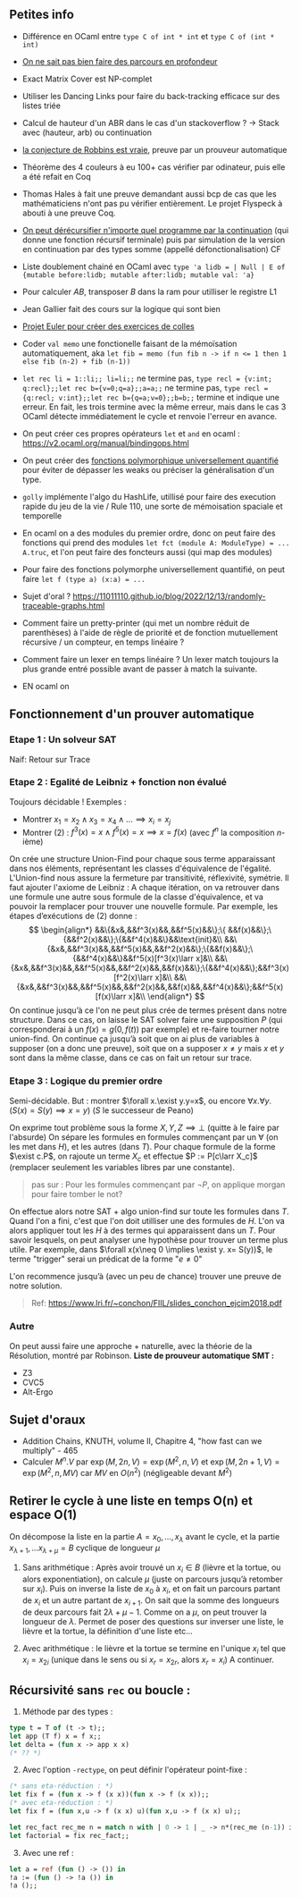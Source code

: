 

## Petites info

- Différence en OCaml entre `type C of int * int` et `type C of (int * int)`
- [On ne sait pas bien faire des parcours en profondeur](https://11011110.github.io/blog/2013/12/17/stack-based-graph-traversal.html)
- Exact Matrix Cover est NP-complet
- Utiliser les Dancing Links pour faire du back-tracking efficace sur des listes triée
- Calcul de hauteur d'un ABR dans le cas d'un stackoverflow ? -> Stack avec (hauteur, arb) ou continuation
- [la conjecture de Robbins est vraie](https://en.wikipedia.org/wiki/Robbins_algebra), preuve par un prouveur automatique
- Théorème des 4 couleurs à eu 100+ cas vérifier par odinateur, puis elle a été refait en Coq
- Thomas Hales à fait une preuve demandant aussi bcp de cas que les mathématiciens n'ont pas pu vérifier entièrement. Le projet Flyspeck à abouti à une preuve Coq.
- [On peut dérécursifier n'importe quel programme par la continuation](https://media.devenirenseignant.gouv.fr/file/agregation_externe/32/6/sujet0_agregation_externe_informatique_epreuve1_1422326.pdf) (qui donne une fonction récursif terminale) puis par simulation de la version en continuation par des types somme (appellé défonctionalisation) CF
- Liste doublement chainé en OCaml avec `type 'a lidb = | Null | E of {mutable before:lidb; mutable after:lidb; mutable val: 'a}`
- Pour calculer $AB$, transposer $B$ dans la ram pour utilliser le registre L1
- Jean Gallier fait des cours sur la logique qui sont bien
- [Projet Euler pour créer des exercices de colles](https://projecteuler.net/problem=215)
- Coder `val memo` une fonctionelle faisant de la mémoïsation automatiquement, aka
`let fib = memo (fun fib n -> if n <= 1 then 1 else fib (n-2) + fib (n-1))`

- `let rec li = 1::li;; li=li;;` ne termine pas, 
`type recl = {v:int; q:recl};;let rec b={v=0;q=a};;a=a;;` ne termine pas,
`type recl = {q:recl; v:int};;let rec b={q=a;v=0};;b=b;;` termine et indique une erreur.
En fait, les trois termine avec la même erreur, mais dans le cas 3 OCaml détecte immédiatement le cycle et renvoie l'erreur en avance.

- On peut créer ces propres opérateurs `let` et `and` en ocaml : https://v2.ocaml.org/manual/bindingops.html
- On peut créer des [fonctions polymorphique universellement quantifié](https://v2.ocaml.org/manual/polymorphism.html) pour éviter de dépasser les weaks ou préciser la généralisation d'un type.
- `golly` implémente l'algo du HashLife, utillisé pour faire des execution rapide du jeu de la vie / Rule 110, une sorte de mémoisation spaciale et temporelle
- En ocaml on a des modules du premier ordre, donc on peut faire des fonctions qui prend des modules `let fct (module A: ModuleType) = ... A.truc`, et l'on peut faire des foncteurs aussi (qui map des modules)
- Pour faire des fonctions polymorphe universellement quantifié, on peut faire `let f (type a) (x:a) = ...`
- Sujet d'oral ? https://11011110.github.io/blog/2022/12/13/randomly-traceable-graphs.html
- Comment faire un pretty-printer (qui met un nombre réduit de parenthèses) à l'aide de règle de priorité et de fonction mutuellement récursive / un compteur, en temps linéaire ?
- Comment faire un lexer en temps linéaire ? Un lexer match toujours la plus grande entré possible avant de passer à match la suivante. 
- EN ocaml on 

## Fonctionnement d'un prouver automatique
### Etape 1 : Un solveur SAT
Naif: Retour sur Trace
### Etape 2 : Egalité de Leibniz + fonction non évalué
Toujours décidable !
Exemples  :
 - Montrer $x_1 =x_2 \land x_3 = x_4 \land ... \implies x_i = x_j$
 - Montrer $(2)$ : $f^3(x)=x \land f^5(x) = x \implies x=f(x)$ (avec $f^n$ la composition $n$-ième)

On crée une structure Union-Find pour chaque sous terme apparaissant dans nos éléments, représentant les classes d'équivalence de l'égalité.
L'Union-find nous assure la fermeture par transitivité, réflexivité, symétrie.
Il faut ajouter l'axiome de Leibniz :
A chaque itération, on va retrouver dans une formule une autre sous formule de la classe d'équivalence, et va pouvoir la remplacer pour trouver une nouvelle formule.
Par exemple, les étapes d’exécutions de $(2)$ donne :
$$
\begin{align*}
&&\{&x&,&&f^3(x)&&,&&f^5(x)&&\};\{ &&f(x)&&\};\{&&f^2(x)&&\};\{&&f^4(x)&&\}&&\text{init}&\\
&&\{&x&,&&f^3(x)&&,&&f^5(x)&&,&&f^2(x)&&\};\{&&f(x)&&\};\{&&f^4(x)&&\}&&f^5(x)[f^3(x)\larr x]&\\
&&\{&x&,&&f^3(x)&&,&&f^5(x)&&,&&f^2(x)&&,&&f(x)&&\};\{&&f^4(x)&&\};&&f^3(x)[f^2(x)\larr x]&\\
&&\{&x&,&&f^3(x)&&,&&f^5(x)&&,&&f^2(x)&&,&&f(x)&&,&&f^4(x)&&\};&&f^5(x)[f(x)\larr x]&\\
\end{align*}
$$
On continue jusqu’à ce l'on ne peut plus crée de termes présent dans notre structure.
Dans ce cas, on laisse le SAT solver faire une supposition $P$ (qui corresponderai à un $f(x)=g(0,f(t))$ par exemple) et re-faire tourner notre union-find.
On continue ça jusqu’à soit que on ai plus de variables à supposer (on a donc une preuve), soit que on a supposer $x\neq y$ mais $x$ et $y$ sont dans la même classe, dans ce cas on fait un retour sur trace.

### Etape 3 : Logique du premier ordre
Semi-décidable.
But : montrer $\forall x.\exist y.y=x$, ou encore $\forall x.\forall y.( S(x)=S(y)\implies x=y)$ ($S$ le successeur de Peano) 

On exprime tout problème sous la forme $X,Y,Z \implies \bot$ (quitte à le faire par l'absurde)
On sépare les formules en formules commençant par un $\forall$ (on les met dans $H$), et les autres (dans $T$).
Pour chaque formule de la forme $\exist c.P$, on rajoute un terme $X_c$ et effectue $P := P[c\larr X_c]$ (remplacer seulement les variables libres par une constante).
> pas sur :
> Pour les formules commençant par $\lnot P$, on applique morgan pour faire tomber le not?

On effectue alors notre SAT + algo union-find sur toute les formules dans $T$.
Quand l'on a fini, c'est que l'on doit utilliser une des formules de $H$.
L'on va alors appliquer tout les $H$ à des termes qui apparaissent dans un $T$. Pour savoir lesquels, on peut analyser une hypothèse pour trouver un terme plus utile.
Par exemple, dans $\forall x(x\neq 0 \implies \exist y. x= S(y))$, le terme "trigger" serai un prédicat de la forme "$e\neq 0$"

L'on recommence jusqu’à (avec un peu de chance) trouver une preuve de notre solution.

> Ref: https://www.lri.fr/~conchon/FIIL/slides_conchon_ejcim2018.pdf
### Autre
On peut aussi faire une approche + naturelle, avec la théorie de la Résolution, montré par Robinson.
**Liste de prouveur automatique SMT :**
 - Z3
 - CVC5
 - Alt-Ergo
## Sujet d'oraux
- Addition Chains, KNUTH, volume II, Chapitre 4, "how fast can we multiply" - 465
- Calculer $M^n.V$ par $\exp(M,2n,V) = \exp(M^2,n,V)$ et $\exp(M,2n+1,V) = \exp(M^2,n,MV)$ car $MV$ en $O(n^2)$ (négligeable devant $M^2$)

## Retirer le cycle à une liste en temps O(n) et espace O(1)

On décompose la liste en la partie $A = x_0 , ... , x_\lambda$ avant le cycle, et la partie $x_{\lambda+1}, ... x_{\lambda+\mu} = B$ cyclique de longueur $\mu$
1. Sans arithmétique :
Après avoir trouvé un $x_i\in B$ (lièvre et la tortue, ou alors exponentiation), on calcule $\mu$ (juste on parcours jusqu’à retomber sur $x_i$).
Puis on inverse la liste de $x_0$ à $x_i$, et on fait un parcours partant de $x_i$ et un autre partant de $x_{i+1}$.
On sait que la somme des longueurs de deux parcours fait $2\lambda + \mu -1$.
Comme on a $\mu$, on peut trouver la longueur de $\lambda$.
Permet de poser des questions sur inverser une liste, le lièvre et la tortue, la définition d'une liste etc...

2. Avec arithmétique :
le lièvre et la tortue se termine en l'unique $x_i$ tel que $x_i = x_{2i}$ (unique dans le sens ou si $x_r = x_{2r}$, alors $x_r = x_i$)
A continuer.

## Récursivité sans `rec` ou boucle :
1. Méthode par des types :

```ocaml
type t = T of (t -> t);;
let app (T f) x = f x;;
let delta = (fun x -> app x x)
(* ?? *)
```
2. Avec l'option `-rectype`, on peut définir l'opérateur point-fixe :
```ocaml
(* sans eta-réduction : *)
let fix f = (fun x -> f (x x))(fun x -> f (x x));;
(* avec eta-réduction : *)
let fix f = (fun x,u -> f (x x) u)(fun x,u -> f (x x) u);;

let rec_fact rec_me n = match n with | 0 -> 1 | _ -> n*(rec_me (n-1)) in
let factorial = fix rec_fact;;
```
3. Avec une ref :
```ocaml
let a = ref (fun () -> ()) in
!a := (fun () -> !a ()) in
!a ();;
```
<!--stackedit_data:
eyJoaXN0b3J5IjpbLTIwMzg3NTU0OTMsLTIxMjA1MzY4ODYsLT
IwNzMzMzc5OTQsLTg1MzI5MjQxNywtMTQ4ODk2Mjc5MCwtMTA2
ODk3OTcwMiwtOTE3NTM0NDI2LC0xNTI4NDExMTM0LDM3ODM4MD
QyNywxNzcyNDUwODQwLDk3MjQzNDc3MCwxODkzNzMxMTU5LC0x
NDQ3MDQzMjg0LDE2MzQ3NjQwNDgsLTExNDgxNzI0NTYsLTExND
YyNjU0OTEsLTIwOTgwNDM0OTcsODk5Njk5NjUzLC0yMDIxNDAw
MjYzLDEyMzc5MTcxMDddfQ==
-->
